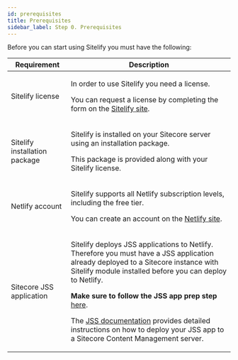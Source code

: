 ```yaml
---
id: prerequisites
title: Prerequisites
sidebar_label: Step 0. Prerequisites
---
```


Before you can start using Sitelify you must have the following:

Requirement | Description
--- | ---
Sitelify license | <p>In order to use Sitelify you need a license.</p> <p>You can request a license by completing the form on the [Sitelify site](https://sitelify.io/#request-access).</p>
Sitelify installation package | <p>Sitelify is installed on your Sitecore server using an installation package.</p><p>This package is provided along with your Sitelify license.</p>
Netlify account | <p>Sitelify supports all Netlify subscription levels, including the free tier.</p><p>You can create an account on the [Netlify site](https://www.netlify.com/).</p>
Sitecore JSS application | <p>Sitelify deploys JSS applications to Netlify. Therefore you must have a JSS application already deployed to a Sitecore instance with Sitelify module installed before you can deploy to Netlify. <p><strong>Make sure to follow the JSS app prep step</strong> <a href="/docs/jss-app-prep">here</a>.</p></p><p>The [JSS documentation](https://jss.sitecore.com/docs/getting-started/app-deployment) provides detailed instructions on how to deploy your JSS app to a Sitecore Content Management server.</p>
